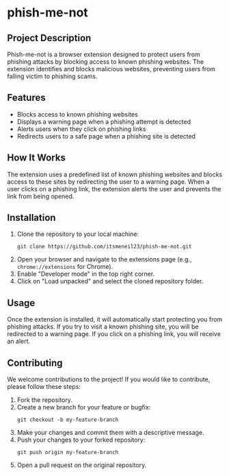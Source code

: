 # phish-me-not

## Project Description
Phish-me-not is a browser extension designed to protect users from phishing attacks by blocking access to known phishing websites. The extension identifies and blocks malicious websites, preventing users from falling victim to phishing scams.

## Features
- Blocks access to known phishing websites
- Displays a warning page when a phishing attempt is detected
- Alerts users when they click on phishing links
- Redirects users to a safe page when a phishing site is detected

## How It Works
The extension uses a predefined list of known phishing websites and blocks access to these sites by redirecting the user to a warning page. When a user clicks on a phishing link, the extension alerts the user and prevents the link from being opened.

## Installation
1. Clone the repository to your local machine:
   ```
   git clone https://github.com/itsmeneil23/phish-me-not.git
   ```
2. Open your browser and navigate to the extensions page (e.g., `chrome://extensions` for Chrome).
3. Enable "Developer mode" in the top right corner.
4. Click on "Load unpacked" and select the cloned repository folder.

## Usage
Once the extension is installed, it will automatically start protecting you from phishing attacks. If you try to visit a known phishing site, you will be redirected to a warning page. If you click on a phishing link, you will receive an alert.

## Contributing
We welcome contributions to the project! If you would like to contribute, please follow these steps:
1. Fork the repository.
2. Create a new branch for your feature or bugfix:
   ```
   git checkout -b my-feature-branch
   ```
3. Make your changes and commit them with a descriptive message.
4. Push your changes to your forked repository:
   ```
   git push origin my-feature-branch
   ```
5. Open a pull request on the original repository.